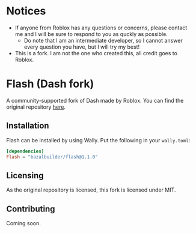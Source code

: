 # Notices
* If anyone from Roblox has any questions or concerns, please contact me and I will be sure to respond to you as quckly as possible.
    * Do note that I am an intermediate developer, so I cannot answer every question you have, but I will try my best!
* This is a fork. I am not the one who created this, all credit goes to Roblox.

# Flash (Dash fork)
A community-supported fork of Dash made by Roblox. You can find the original repository [here](https://github.com/Roblox/dash).

## Installation
Flash can be installed by using Wally. Put the following in your `wally.toml`:
```toml
[dependencies]
Flash = "bazalbuilder/flash@1.1.0"
```

## Licensing
As the original repository is licensed, this fork is licensed under MIT.

## Contributing
Coming soon.
